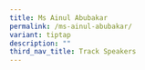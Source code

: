 ```yaml
---
title: Ms Ainul Abubakar
permalink: /ms-ainul-abubakar/
variant: tiptap
description: ""
third_nav_title: Track Speakers
---
```

